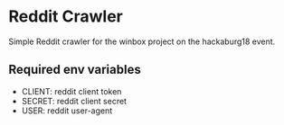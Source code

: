 # Reddit Crawler

Simple Reddit crawler for the winbox project on the hackaburg18 event.

## Required env variables

- CLIENT: reddit client token
- SECRET: reddit client secret
- USER: reddit user-agent